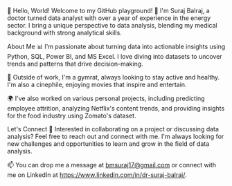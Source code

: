 👋 Hello, World!
Welcome to my GitHub playground! 🚀 I'm Suraj Balraj, a doctor turned data analyst with over a year of experience in the energy sector. I bring a unique perspective to data analysis, blending my medical background with strong analytical skills.

About Me
📊 I'm passionate about turning data into actionable insights using Python, SQL, Power BI, and MS Excel. I love diving into datasets to uncover trends and patterns that drive decision-making.

💪 Outside of work, I'm a gymrat, always looking to stay active and healthy. I'm also a cinephile, enjoying movies that inspire and entertain.

🌍 I've also worked on various personal projects, including predicting employee attrition, analyzing Netflix's content trends, and providing insights for the food industry using Zomato's dataset.

Let's Connect
💬 Interested in collaborating on a project or discussing data analysis? Feel free to reach out and connect with me. I'm always looking for new challenges and opportunities to learn and grow in the field of data analysis.

📫 You can drop me a message at bmsuraj17@gmail.com or connect with me on LinkedIn at https://www.linkedin.com/in/dr-suraj-balraj/.

